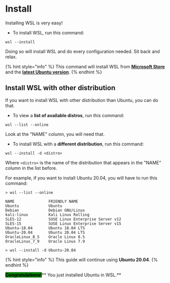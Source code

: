 # Install

Installing WSL is very easy!

* To install WSL, run this command:

```
wsl --install
```

Doing so will install WSL and do every configuration needed. Sit back and relax.

{% hint style="info" %}
This command will install WSL from [**Microsoft Store**](https://apps.microsoft.com/store/detail/windows-subsystem-for-linux/9P9TQF7MRM4R) and the [**latest Ubuntu version**](https://apps.microsoft.com/store/detail/ubuntu/9PDXGNCFSCZV?hl=en-us\&gl=us).
{% endhint %}

## Install WSL with other distribution

If you want to install WSL with other distribution than Ubuntu, you can do that.

* To view a **list of available distros**, run this command:

```
wsl --list --online
```

Look at the "NAME" column, you will need that.

* To install WSL with a **different distribution**, run this command:

```
wsl --install -d <distro>
```

Where `<distro>` is the name of the distribution that appears in the "NAME" column in the list before.

For example, if you want to install Ubuntu 20.04, you will have to run this command:

```
> wsl --list --online

NAME               FRIENDLY NAME
Ubuntu             Ubuntu
Debian             Debian GNU/Linux
kali-linux         Kali Linux Rolling
SLES-12            SUSE Linux Enterprise Server v12
SLES-15            SUSE Linux Enterprise Server v15
Ubuntu-18.04       Ubuntu 18.04 LTS
Ubuntu-20.04       Ubuntu 20.04 LTS
OracleLinux_8_5    Oracle Linux 8.5
OracleLinux_7_9    Oracle Linux 7.9

> wsl --install -d Ubuntu-20.04
```

{% hint style="info" %}
This guide will continue using **Ubuntu 20.04**.
{% endhint %}

&#x20;<mark style="background-color:green;">**Congratulations!**</mark>**  You just installed Ubuntu in WSL.**
